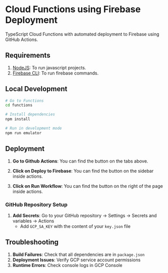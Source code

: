 # Cloud Functions using Firebase Deployment

TypeScript Cloud Functions with automated deployment to Firebase using GitHub Actions.

## Requirements
1. [NodeJS](https://nodejs.org/pt/download): To run javascript projects.
2. [Firebase CLI](https://firebase.google.com/docs/cli#mac-linux-npm): To run firebase commands.

## Local Development

```bash
# Go to Functions
cd functions

# Install dependencies
npm install

# Run in development mode
npm run emulator
```

## Deployment

1. **Go to Github Actions**: You can find the button on the tabs above.

2. **Click on Deploy to Firebase**: You can find the button on the sidebar inside actions.

3. **Click on Run Workflow**: You can find the button on the right of the page inside actions.

### GitHub Repository Setup

1. **Add Secrets**: Go to your GitHub repository → Settings → Secrets and variables → Actions
   - Add `GCP_SA_KEY` with the content of your `key.json` file

## Troubleshooting

1. **Build Failures**: Check that all dependencies are in `package.json`
2. **Deployment Issues**: Verify GCP service account permissions
3. **Runtime Errors**: Check console logs in GCP Console